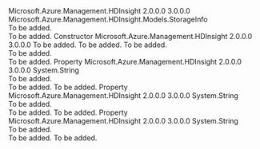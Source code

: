 <Type Name="AzureStorageInfo" FullName="Microsoft.Azure.Management.HDInsight.Models.AzureStorageInfo">
  <TypeSignature Language="C#" Value="public class AzureStorageInfo : Microsoft.Azure.Management.HDInsight.Models.StorageInfo" />
  <TypeSignature Language="ILAsm" Value=".class public auto ansi beforefieldinit AzureStorageInfo extends Microsoft.Azure.Management.HDInsight.Models.StorageInfo" />
  <TypeSignature Language="DocId" Value="T:Microsoft.Azure.Management.HDInsight.Models.AzureStorageInfo" />
  <TypeSignature Language="VB.NET" Value="Public Class AzureStorageInfo&#xA;Inherits StorageInfo" />
  <TypeSignature Language="F#" Value="type AzureStorageInfo = class&#xA;    inherit StorageInfo" />
  <AssemblyInfo>
    <AssemblyName>Microsoft.Azure.Management.HDInsight</AssemblyName>
    <AssemblyVersion>2.0.0.0</AssemblyVersion>
    <AssemblyVersion>3.0.0.0</AssemblyVersion>
  </AssemblyInfo>
  <Base>
    <BaseTypeName>Microsoft.Azure.Management.HDInsight.Models.StorageInfo</BaseTypeName>
  </Base>
  <Interfaces />
  <Docs>
    <summary>To be added.</summary>
    <remarks>To be added.</remarks>
  </Docs>
  <Members>
    <Member MemberName=".ctor">
      <MemberSignature Language="C#" Value="public AzureStorageInfo (string storageAccountName, string storageAccountKey, string storageContainer = &quot;&quot;);" />
      <MemberSignature Language="ILAsm" Value=".method public hidebysig specialname rtspecialname instance void .ctor(string storageAccountName, string storageAccountKey, string storageContainer) cil managed" />
      <MemberSignature Language="DocId" Value="M:Microsoft.Azure.Management.HDInsight.Models.AzureStorageInfo.#ctor(System.String,System.String,System.String)" />
      <MemberSignature Language="VB.NET" Value="Public Sub New (storageAccountName As String, storageAccountKey As String, Optional storageContainer As String = &quot;&quot;)" />
      <MemberSignature Language="F#" Value="new Microsoft.Azure.Management.HDInsight.Models.AzureStorageInfo : string * string * string -&gt; Microsoft.Azure.Management.HDInsight.Models.AzureStorageInfo" Usage="new Microsoft.Azure.Management.HDInsight.Models.AzureStorageInfo (storageAccountName, storageAccountKey, storageContainer)" />
      <MemberType>Constructor</MemberType>
      <AssemblyInfo>
        <AssemblyName>Microsoft.Azure.Management.HDInsight</AssemblyName>
        <AssemblyVersion>2.0.0.0</AssemblyVersion>
        <AssemblyVersion>3.0.0.0</AssemblyVersion>
      </AssemblyInfo>
      <Parameters>
        <Parameter Name="storageAccountName" Type="System.String" />
        <Parameter Name="storageAccountKey" Type="System.String" />
        <Parameter Name="storageContainer" Type="System.String" />
      </Parameters>
      <Docs>
        <param name="storageAccountName">To be added.</param>
        <param name="storageAccountKey">To be added.</param>
        <param name="storageContainer">To be added.</param>
        <summary>To be added.</summary>
        <remarks>To be added.</remarks>
      </Docs>
    </Member>
    <Member MemberName="StorageAccountKey">
      <MemberSignature Language="C#" Value="public string StorageAccountKey { get; }" />
      <MemberSignature Language="ILAsm" Value=".property instance string StorageAccountKey" />
      <MemberSignature Language="DocId" Value="P:Microsoft.Azure.Management.HDInsight.Models.AzureStorageInfo.StorageAccountKey" />
      <MemberSignature Language="VB.NET" Value="Public ReadOnly Property StorageAccountKey As String" />
      <MemberSignature Language="F#" Value="member this.StorageAccountKey : string" Usage="Microsoft.Azure.Management.HDInsight.Models.AzureStorageInfo.StorageAccountKey" />
      <MemberType>Property</MemberType>
      <AssemblyInfo>
        <AssemblyName>Microsoft.Azure.Management.HDInsight</AssemblyName>
        <AssemblyVersion>2.0.0.0</AssemblyVersion>
        <AssemblyVersion>3.0.0.0</AssemblyVersion>
      </AssemblyInfo>
      <ReturnValue>
        <ReturnType>System.String</ReturnType>
      </ReturnValue>
      <Docs>
        <summary>To be added.</summary>
        <value>To be added.</value>
        <remarks>To be added.</remarks>
      </Docs>
    </Member>
    <Member MemberName="StorageAccountUri">
      <MemberSignature Language="C#" Value="public string StorageAccountUri { get; }" />
      <MemberSignature Language="ILAsm" Value=".property instance string StorageAccountUri" />
      <MemberSignature Language="DocId" Value="P:Microsoft.Azure.Management.HDInsight.Models.AzureStorageInfo.StorageAccountUri" />
      <MemberSignature Language="VB.NET" Value="Public ReadOnly Property StorageAccountUri As String" />
      <MemberSignature Language="F#" Value="member this.StorageAccountUri : string" Usage="Microsoft.Azure.Management.HDInsight.Models.AzureStorageInfo.StorageAccountUri" />
      <MemberType>Property</MemberType>
      <AssemblyInfo>
        <AssemblyName>Microsoft.Azure.Management.HDInsight</AssemblyName>
        <AssemblyVersion>2.0.0.0</AssemblyVersion>
        <AssemblyVersion>3.0.0.0</AssemblyVersion>
      </AssemblyInfo>
      <ReturnValue>
        <ReturnType>System.String</ReturnType>
      </ReturnValue>
      <Docs>
        <summary>To be added.</summary>
        <value>To be added.</value>
        <remarks>To be added.</remarks>
      </Docs>
    </Member>
    <Member MemberName="StorageContainer">
      <MemberSignature Language="C#" Value="public string StorageContainer { get; }" />
      <MemberSignature Language="ILAsm" Value=".property instance string StorageContainer" />
      <MemberSignature Language="DocId" Value="P:Microsoft.Azure.Management.HDInsight.Models.AzureStorageInfo.StorageContainer" />
      <MemberSignature Language="VB.NET" Value="Public ReadOnly Property StorageContainer As String" />
      <MemberSignature Language="F#" Value="member this.StorageContainer : string" Usage="Microsoft.Azure.Management.HDInsight.Models.AzureStorageInfo.StorageContainer" />
      <MemberType>Property</MemberType>
      <AssemblyInfo>
        <AssemblyName>Microsoft.Azure.Management.HDInsight</AssemblyName>
        <AssemblyVersion>2.0.0.0</AssemblyVersion>
        <AssemblyVersion>3.0.0.0</AssemblyVersion>
      </AssemblyInfo>
      <ReturnValue>
        <ReturnType>System.String</ReturnType>
      </ReturnValue>
      <Docs>
        <summary>To be added.</summary>
        <value>To be added.</value>
        <remarks>To be added.</remarks>
      </Docs>
    </Member>
  </Members>
</Type>